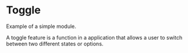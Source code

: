 # Toggle

Example of a simple module.

A toggle feature is a function in a application that allows a user to switch between two different states or options.
